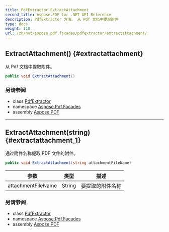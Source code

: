 ```yaml
---
title: PdfExtractor.ExtractAttachment
second_title: Aspose.PDF for .NET API Reference
description: PdfExtractor 方法。 从 Pdf 文档中提取附件
type: docs
weight: 110
url: /zh/net/aspose.pdf.facades/pdfextractor/extractattachment/
---
```

## ExtractAttachment() {#extractattachment}

从 Pdf 文档中提取附件。

```csharp
public void ExtractAttachment()
```

### 另请参阅

* class [PdfExtractor](../)
* namespace [Aspose.Pdf.Facades](../../../aspose.pdf.facades/)
* assembly [Aspose.PDF](../../../)

---

## ExtractAttachment(string) {#extractattachment_1}

通过附件名称提取 PDF 文件的附件。

```csharp
public void ExtractAttachment(string attachmentFileName)
```

| 参数 | 类型 | 描述 |
| --- | --- | --- |
| attachmentFileName | String | 要提取的附件名称 |

### 另请参阅

* class [PdfExtractor](../)
* namespace [Aspose.Pdf.Facades](../../../aspose.pdf.facades/)
* assembly [Aspose.PDF](../../../)